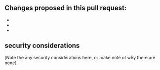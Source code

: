 ## Changes proposed in this pull request:
-
-
-

## security considerations
[Note the any security considerations here, or make note of why there are none]
